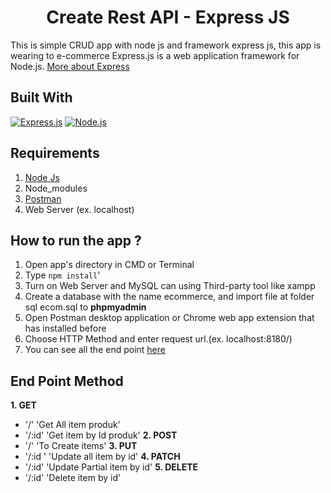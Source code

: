 <h1 align="center">Create Rest API - Express JS</h1>


This is simple CRUD app with node js and framework express js, this app is wearing to e-commerce
Express.js is a web application framework for Node.js. [More about Express](https://en.wikipedia.org/wiki/Express.js)

## Built With
[![Express.js](https://img.shields.io/badge/Express.js-4.x-orange.svg?style=rounded-square)](https://expressjs.com/en/starter/installing.html)
[![Node.js](https://img.shields.io/badge/Node.js-v.10.16-green.svg?style=rounded-square)](https://nodejs.org/)

## Requirements
1. <a href="https://nodejs.org/en/download/">Node Js</a>
2. Node_modules
3. <a href="https://www.getpostman.com/">Postman</a>
4. Web Server (ex. localhost)

## How to run the app ?
1. Open app's directory in CMD or Terminal
2. Type `npm install`'
3. Turn on Web Server and MySQL can using Third-party tool like xampp
4. Create a database with the name ecommerce, and import file at folder sql ecom.sql to **phpmyadmin**
5. Open Postman desktop application or Chrome web app extension that has installed before
6. Choose HTTP Method and enter request url.(ex. localhost:8180/)
7. You can see all the end point [here](#end-point)


## End Point Method
**1. GET**
* '/'
     'Get All item produk'
* '/:id'
     'Get item by Id produk'
**2. POST**
* '/' 
     'To Create items'
**3. PUT**
* '/:id '
    'Update all item by id'
**4. PATCH**
* '/:id' 
    'Update Partial item by id'
**5. DELETE**
* '/:id' 
    'Delete item by id'